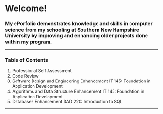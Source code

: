 # Welcome!
### My ePorfolio demonstrates knowledge and skills in computer science from my schooling at Southern New Hampshire University by improving and enhancing older projects done within my program.
____________________________________________________________________________

### Table of Contents
1. Professional Self Assessment
2. Code Review
3. Software Design and Engineering Enhancement
    IT 145: Foundation in Application Development
5. Algorithms and Data Structure Enhancement
    IT 145: Foundation in Application Development
7. Databases Enhancement
    DAD 220: Introduction to SQL
____________________________________________________________________________
